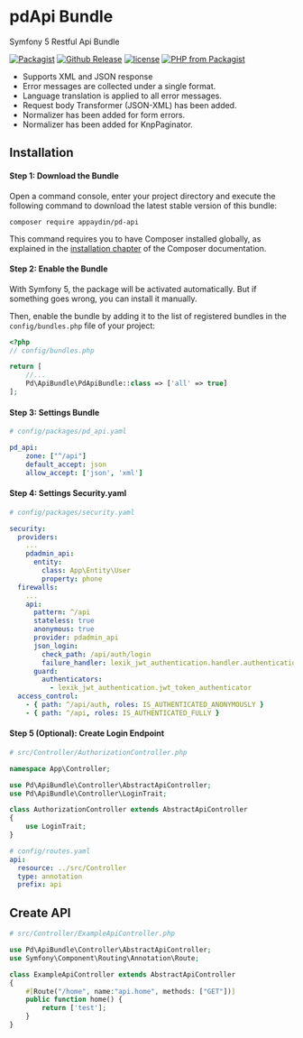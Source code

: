 # pdApi Bundle
Symfony 5 Restful Api Bundle

[![Packagist](https://img.shields.io/packagist/dt/appaydin/pd-api.svg)](https://github.com/appaydin/pd-api)
[![Github Release](https://img.shields.io/github/release/appaydin/pd-api.svg)](https://github.com/appaydin/pd-api)
[![license](https://img.shields.io/github/license/appaydin/pd-api.svg)](https://github.com/appaydin/pd-api)
[![PHP from Packagist](https://img.shields.io/packagist/php-v/appaydin/pd-api.svg)](https://github.com/appaydin/pd-api)

* Supports XML and JSON response
* Error messages are collected under a single format.
* Language translation is applied to all error messages.
* Request body Transformer (JSON-XML) has been added.
* Normalizer has been added for form errors.
* Normalizer has been added for KnpPaginator.

Installation
---

#### Step 1: Download the Bundle

Open a command console, enter your project directory and execute the
following command to download the latest stable version of this bundle:

```console
composer require appaydin/pd-api
```

This command requires you to have Composer installed globally, as explained
in the [installation chapter](https://getcomposer.org/doc/00-intro.md)
of the Composer documentation.

#### Step 2: Enable the Bundle

With Symfony 5, the package will be activated automatically. But if something goes wrong, you can install it manually.

Then, enable the bundle by adding it to the list of registered bundles
in the `config/bundles.php` file of your project:

```php
<?php
// config/bundles.php

return [
    //...
    Pd\ApiBundle\PdApiBundle::class => ['all' => true]
];
```
#### Step 3: Settings Bundle
```yaml
# config/packages/pd_api.yaml

pd_api:
    zone: ["^/api"]
    default_accept: json
    allow_accept: ['json', 'xml']
```
#### Step 4: Settings Security.yaml
```yaml
# config/packages/security.yaml

security:
  providers:
    ...
    pdadmin_api:
      entity:
        class: App\Entity\User
        property: phone
  firewalls:
    ...
    api:
      pattern: ^/api
      stateless: true
      anonymous: true
      provider: pdadmin_api
      json_login:
        check_path: /api/auth/login
        failure_handler: lexik_jwt_authentication.handler.authentication_failure
      guard:
        authenticators:
          - lexik_jwt_authentication.jwt_token_authenticator
  access_control:
    - { path: ^/api/auth, roles: IS_AUTHENTICATED_ANONYMOUSLY }
    - { path: ^/api, roles: IS_AUTHENTICATED_FULLY }
```
#### Step 5 (Optional): Create Login Endpoint

```php
# src/Controller/AuthorizationController.php

namespace App\Controller;

use Pd\ApiBundle\Controller\AbstractApiController;
use Pd\ApiBundle\Controller\LoginTrait;

class AuthorizationController extends AbstractApiController
{
    use LoginTrait;
}
```

```yaml
# config/routes.yaml
api:
  resource: ../src/Controller
  type: annotation
  prefix: api
```

Create API
---
```php
# src/Controller/ExampleApiController.php

use Pd\ApiBundle\Controller\AbstractApiController;
use Symfony\Component\Routing\Annotation\Route;

class ExampleApiController extends AbstractApiController
{
    #[Route("/home", name:"api.home", methods: ["GET"])]
    public function home() {
        return ['test'];
    }
}
```

